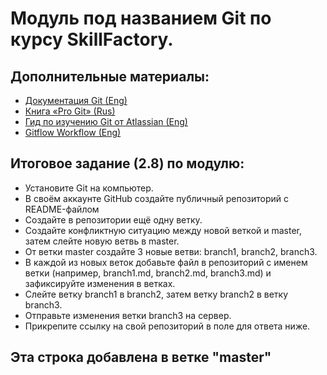 # Модуль под названием **Git** по курсу SkillFactory.

## Дополнительные материалы:
* [Документация Git (Eng)](https://git-scm.com/docs)
* [Книга «Pro Git» (Rus)](https://git-scm.com/book/ru/v2)
* [Гид по изучению Git от Atlassian (Eng)](https://www.atlassian.com/git/tutorials/learn-git-with-bitbucket-cloud)
* [Gitflow Workflow (Eng)](https://www.atlassian.com/ru/git/tutorials/comparing-workflows/gitflow-workflow)

## Итоговое задание (2.8) по модулю:
* Установите Git на компьютер.
* В своём аккаунте GitHub создайте публичный репозиторий с README-файлом
* Создайте в репозитории ещё одну ветку.
* Создайте конфликтную ситуацию между новой веткой и master, затем слейте новую ветвь в master.
* От ветки master создайте 3 новые ветви: branch1, branch2, branch3.
* В каждой из новых веток добавьте файл в репозиторий с именем ветки (например, branch1.md, branch2.md, branch3.md) и зафиксируйте изменения в ветках.
* Слейте ветку branch1 в branch2, затем ветку branch2 в ветку branch3.
* Отправьте изменения ветки branch3 на сервер.
* Прикрепите ссылку на свой репозиторий в поле для ответа ниже.

## Эта строка добавлена в ветке "master"